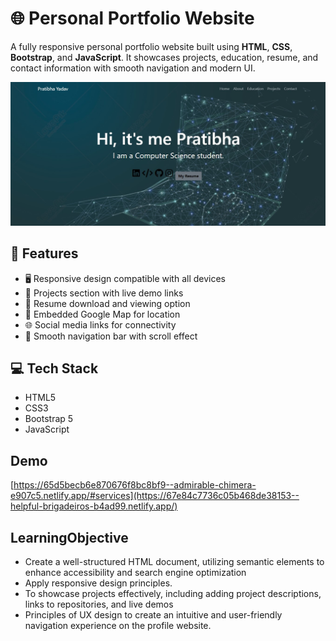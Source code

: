 # 🌐 Personal Portfolio Website

A fully responsive personal portfolio website built using **HTML**, **CSS**, **Bootstrap**, and **JavaScript**. It showcases projects, education, resume, and contact information with smooth navigation and modern UI.

![snapshot1](https://github.com/yadavpratibha/Profile-Website/blob/main/snapshot1.jpg)

## 🚀 Features

- 🖥️ Responsive design compatible with all devices  
- 📁 Projects section with live demo links  
- 📄 Resume download and viewing option  
- 📍 Embedded Google Map for location  
- 🌐 Social media links for connectivity  
- 🧭 Smooth navigation bar with scroll effect  

## 💻 Tech Stack

- HTML5  
- CSS3  
- Bootstrap 5  
- JavaScript  

## Demo
[https://65d5becb6e870676f8bc8bf9--admirable-chimera-e907c5.netlify.app/#services](https://67e84c7736c05b468de38153--helpful-brigadeiros-b4ad99.netlify.app/)


## LearningObjective
* Create a well-structured HTML document, utilizing semantic elements to enhance accessibility and search engine optimization
* Apply responsive design principles.
* To showcase projects effectively, including adding project descriptions, links to repositories, and live demos
* Principles of UX design to create an intuitive and user-friendly navigation experience on the profile website.


